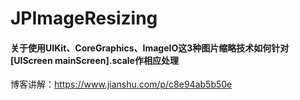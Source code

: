 # JPImageResizing

#### 关于使用UIKit、CoreGraphics、ImageIO这3种图片缩略技术如何针对[UIScreen mainScreen].scale作相应处理
博客讲解：https://www.jianshu.com/p/c8e94ab5b50e
